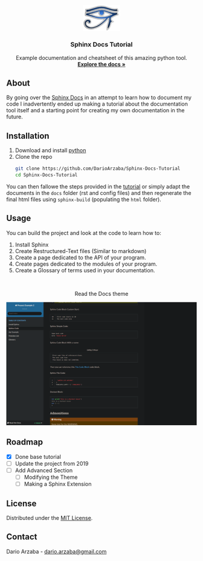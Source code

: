 <br />
<div align="center">
	<a href="Repo Link">
		<img src="sphinxLogo.png" alt="Logo" width="100">
	</a>
	<h3 align="center">Sphinx Docs Tutorial</h3>
	<p align="center">
    	Example documentation and cheatsheet of this amazing python tool.
    	<br />
    	<a href="https://github.com/othneildrew/Best-README-Template"><strong>Explore the docs »</strong></a>
    	<br />
  	</p>
</div>


## About

By going over the [Sphinx Docs](https://www.sphinx-doc.org/en/master/) in an attempt to learn how to document my code I inadvertently ended up making a tutorial about the documentation tool itself and a starting point for creating my own documentation in the future.

## Installation

1. Download and install [python](https://www.python.org/downloads/)
2. Clone the repo
	```sh
	git clone https://github.com/DarioArzaba/Sphinx-Docs-Tutorial
	cd Sphinx-Docs-Tutorial
	```

You can then fallowe the steps provided in the [tutorial](https://sphinx-docs-tutorial.readthedocs.io/en/latest/install.html) or simply adapt the documents in the `docs` folder (rst and config files) and then regenerate the final html files using `sphinx-build` (populating the `html` folder).

## Usage

You can build the project and look at the code to learn how to:

1. Install Sphinx
2. Create Restructured-Text files (Similar to markdown)
3. Create a page dedicated to the API of your program.
1. Create pages dedicated to the modules of your program.
1. Create a Glossary of terms used in your documentation.

</br>
<div align="center"> <p> Read the Docs theme </p> </div>
<img src="Sphinx1.png">

## Roadmap

- [x] Done base tutorial
- [ ] Update the project from 2019
- [ ] Add Advanced Section
    - [ ] Modifying the Theme
    - [ ] Making a Sphinx Extension

## License

Distributed under the [MIT License](https://mit-license.org/).

## Contact

Dario Arzaba - dario.arzaba@gmail.com